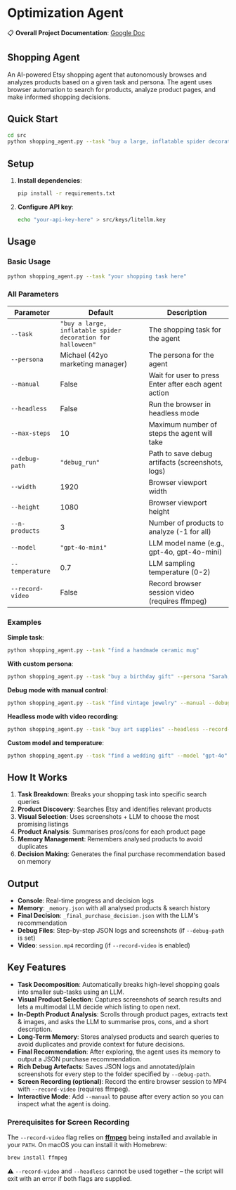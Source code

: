 # Optimization Agent

📋 **Overall Project Documentation**: [Google Doc](https://docs.google.com/document/d/1ORWmq6GQMyoQZR7_b2S9Hs7l2A-e0Ce9f6EKy-pQ69Q/edit?tab=t.0#heading=h.4wbqtehjjc4)

## Shopping Agent

An AI-powered Etsy shopping agent that autonomously browses and analyzes products based on a given task and persona. The agent uses browser automation to search for products, analyze product pages, and make informed shopping decisions.

## Quick Start

```bash
cd src
python shopping_agent.py --task "buy a large, inflatable spider decoration for halloween"
```

## Setup

1. **Install dependencies**:
   ```bash
   pip install -r requirements.txt
   ```

2. **Configure API key**:
   ```bash
   echo "your-api-key-here" > src/keys/litellm.key
   ```

## Usage

### Basic Usage

```bash
python shopping_agent.py --task "your shopping task here"
```

### All Parameters

| Parameter | Default | Description |
|-----------|---------|-------------|
| `--task` | `"buy a large, inflatable spider decoration for halloween"` | The shopping task for the agent |
| `--persona` | Michael (42yo marketing manager) | The persona for the agent |
| `--manual` | False | Wait for user to press Enter after each agent action |
| `--headless` | False | Run the browser in headless mode |
| `--max-steps` | 10 | Maximum number of steps the agent will take |
| `--debug-path` | `"debug_run"` | Path to save debug artifacts (screenshots, logs) |
| `--width` | 1920 | Browser viewport width |
| `--height` | 1080 | Browser viewport height |
| `--n-products` | 3 | Number of products to analyze (-1 for all) |
| `--model` | `"gpt-4o-mini"` | LLM model name (e.g., gpt-4o, gpt-4o-mini) |
| `--temperature` | 0.7 | LLM sampling temperature (0-2) |
| `--record-video` | False | Record browser session video (requires ffmpeg) |

### Examples

**Simple task**:
```bash
python shopping_agent.py --task "find a handmade ceramic mug"
```

**With custom persona**:
```bash
python shopping_agent.py --task "buy a birthday gift" --persona "Sarah, a 28-year-old graphic designer who loves minimalist design"
```

**Debug mode with manual control**:
```bash
python shopping_agent.py --task "find vintage jewelry" --manual --debug-path "my_debug_run"
```

**Headless mode with video recording**:
```bash
python shopping_agent.py --task "buy art supplies" --headless --record-video --max-steps 20
```

**Custom model and temperature**:
```bash
python shopping_agent.py --task "find a wedding gift" --model "gpt-4o" --temperature 0.3
```

## How It Works

1. **Task Breakdown**: Breaks your shopping task into specific search queries
2. **Product Discovery**: Searches Etsy and identifies relevant products
3. **Visual Selection**: Uses screenshots + LLM to choose the most promising listings
4. **Product Analysis**: Summarises pros/cons for each product page
5. **Memory Management**: Remembers analysed products to avoid duplicates
6. **Decision Making**: Generates the final purchase recommendation based on memory

## Output

- **Console**: Real-time progress and decision logs
- **Memory**: `_memory.json` with all analysed products & search history
- **Final Decision**: `_final_purchase_decision.json` with the LLM's recommendation
- **Debug Files**: Step-by-step JSON logs and screenshots (if `--debug-path` is set)
- **Video**: `session.mp4` recording (if `--record-video` is enabled)

## Key Features

- **Task Decomposition**: Automatically breaks high-level shopping goals into smaller sub-tasks using an LLM.
- **Visual Product Selection**: Captures screenshots of search results and lets a multimodal LLM decide which listing to open next.
- **In-Depth Product Analysis**: Scrolls through product pages, extracts text & images, and asks the LLM to summarise pros, cons, and a short description.
- **Long-Term Memory**: Stores analysed products and search queries to avoid duplicates and provide context for future decisions.
- **Final Recommendation**: After exploring, the agent uses its memory to output a JSON purchase recommendation.
- **Rich Debug Artefacts**: Saves JSON logs and annotated/plain screenshots for every step to the folder specified by `--debug-path`.
- **Screen Recording (optional)**: Record the entire browser session to MP4 with `--record-video` (requires ffmpeg).
- **Interactive Mode**: Add `--manual` to pause after every action so you can inspect what the agent is doing.

### Prerequisites for Screen Recording

The `--record-video` flag relies on **[ffmpeg](https://ffmpeg.org/)** being installed and available in your `PATH`. On macOS you can install it with Homebrew:

```bash
brew install ffmpeg
```

⚠️  `--record-video` and `--headless` cannot be used together – the script will exit with an error if both flags are supplied.
